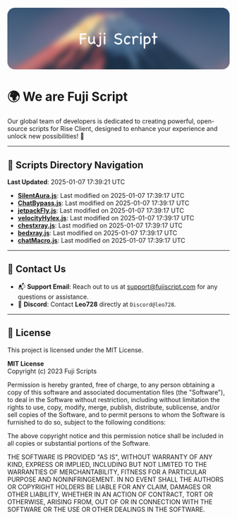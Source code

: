 ![Banner](.github/b.webp)

# 🌍 **We are Fuji Script**

Our global team of developers is dedicated to creating powerful, open-source scripts for Rise Client, designed to enhance your experience and unlock new possibilities! 🌟

---
<!-- SCRIPTS_NAVIGATION_START -->
## 📂 **Scripts Directory Navigation**

**Last Updated**: 2025-01-07 17:39:21 UTC

- **[SilentAura.js](scripts/SilentAura.js)**: Last modified on 2025-01-07 17:39:17 UTC
- **[ChatBypass.js](scripts/ChatBypass.js)**: Last modified on 2025-01-07 17:39:17 UTC
- **[jetpackFly.js](scripts/jetpackFly.js)**: Last modified on 2025-01-07 17:39:17 UTC
- **[velocityHylex.js](scripts/velocityHylex.js)**: Last modified on 2025-01-07 17:39:17 UTC
- **[chestxray.js](scripts/chestxray.js)**: Last modified on 2025-01-07 17:39:17 UTC
- **[bedxray.js](scripts/bedxray.js)**: Last modified on 2025-01-07 17:39:17 UTC
- **[chatMacro.js](scripts/chatMacro.js)**: Last modified on 2025-01-07 17:39:17 UTC

<!-- SCRIPTS_NAVIGATION_END -->

---

## 💬 **Contact Us**  
- 📬 **Support Email**: Reach out to us at [support@fujiscript.com](mailto:support@fujiscript.com) for any questions or assistance.  
- 💬 **Discord**: Contact **Leo728** directly at `Discord@leo728`.

---

## 📜 **License**

This project is licensed under the MIT License.  

**MIT License**  
Copyright (c) 2023 Fuji Scripts  

Permission is hereby granted, free of charge, to any person obtaining a copy of this software and associated documentation files (the "Software"), to deal in the Software without restriction, including without limitation the rights to use, copy, modify, merge, publish, distribute, sublicense, and/or sell copies of the Software, and to permit persons to whom the Software is furnished to do so, subject to the following conditions:  

The above copyright notice and this permission notice shall be included in all copies or substantial portions of the Software.  

THE SOFTWARE IS PROVIDED "AS IS", WITHOUT WARRANTY OF ANY KIND, EXPRESS OR IMPLIED, INCLUDING BUT NOT LIMITED TO THE WARRANTIES OF MERCHANTABILITY, FITNESS FOR A PARTICULAR PURPOSE AND NONINFRINGEMENT. IN NO EVENT SHALL THE AUTHORS OR COPYRIGHT HOLDERS BE LIABLE FOR ANY CLAIM, DAMAGES OR OTHER LIABILITY, WHETHER IN AN ACTION OF CONTRACT, TORT OR OTHERWISE, ARISING FROM, OUT OF OR IN CONNECTION WITH THE SOFTWARE OR THE USE OR OTHER DEALINGS IN THE SOFTWARE.  
